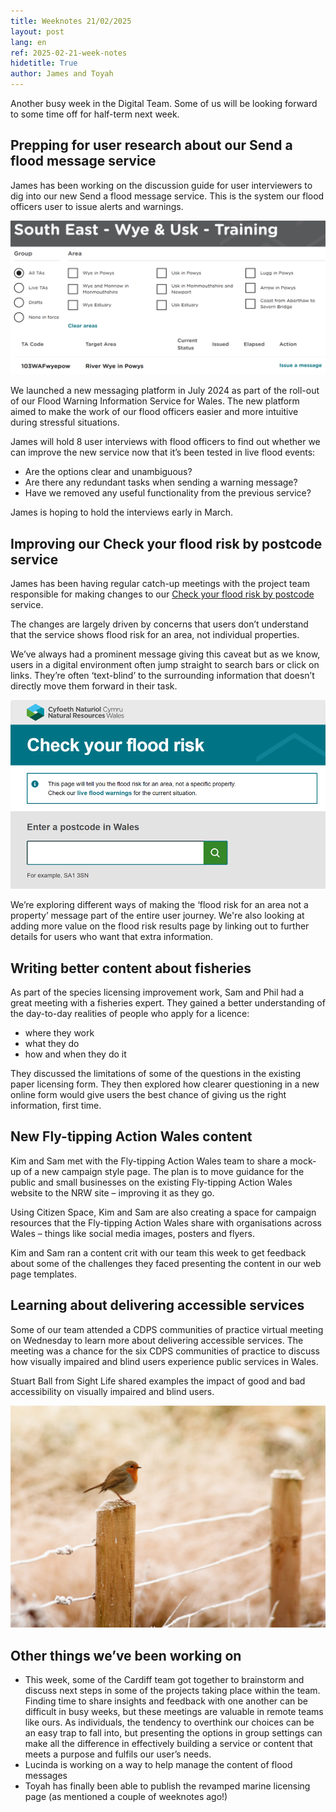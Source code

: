 ```yaml
---
title: Weeknotes 21/02/2025
layout: post
lang: en
ref: 2025-02-21-week-notes
hidetitle: True
author: James and Toyah
---
```


Another busy week in the Digital Team. Some of us will be looking forward to some time off for half-term next week.  

## Prepping for user research about our Send a flood message service 
 
James has been working on the discussion guide for user interviewers to dig into our new Send a flood message service. This is the system our flood officers user to issue alerts and warnings.  

![Screenshot of the ‘Send a flood message’ tool](https://github.com/nrw-digital/week-notes/blob/7107f6015367cfd28013d8ab5cf70cac9e14b219/images/Weeknotes%20screenshot%20for%20Send%20a%20flood%20message.png?raw=true) 

We launched a new messaging platform in July 2024 as part of the roll-out of our Flood Warning Information Service for Wales. The new platform aimed to make the work of our flood officers easier and more intuitive during stressful situations.   
 
James will hold 8 user interviews with flood officers to find out whether we can improve the new service now that it’s been tested in live flood events:  
 
+ Are the options clear and unambiguous?  
+ Are there any redundant tasks when sending a warning message?  
+ Have we removed any useful functionality from the previous service? 
 
James is hoping to hold the interviews early in March.  

## Improving our Check your flood risk by postcode service 
James has been having regular catch-up meetings with the project team responsible for making changes to our [Check your flood risk by postcode](https://check-your-flood-risk.naturalresources.wales/?culture=en-GB) service.  
 
The changes are largely driven by concerns that users don’t understand that the service shows flood risk for an area, not individual properties.  
 
We’ve always had a prominent message giving this caveat but as we know, users in a digital environment often jump straight to search bars or click on links. They’re often ‘text-blind’ to the surrounding information that doesn’t directly move them forward in their task.  

![Screenshot showing the Check your flood risk tool](https://github.com/nrw-digital/week-notes/blob/7107f6015367cfd28013d8ab5cf70cac9e14b219/images/check%20your%20flood%20risk%20screenshot.png?raw=true) 

We’re exploring different ways of making the ‘flood risk for an area not a property’ message part of the entire user journey. We're also looking at adding more value on the flood risk results page by linking out to further details for users who want that extra information.  
 
## Writing better content about fisheries  
 
As part of the species licensing improvement work, Sam and Phil had a great meeting with a fisheries expert. They gained a better understanding of the day-to-day realities of people who apply for a licence:  
 
+ where they work 
+ what they do 
+ how and when they do it 
 
They discussed the limitations of some of the questions in the existing paper licensing form. They then explored how clearer questioning in a new online form would give users the best chance of giving us the right information, first time. 

## New Fly-tipping Action Wales content 

Kim and Sam met with the Fly-tipping Action Wales team to share a mock-up of a new campaign style page. The plan is to move guidance for the public and small businesses on the existing Fly-tipping Action Wales website to the NRW site – improving it as they go.  
 
Using Citizen Space, Kim and Sam are also creating a space for campaign resources that the Fly-tipping Action Wales share with organisations across Wales – things like social media images, posters and flyers. 
 
Kim and Sam ran a content crit with our team this week to get feedback about some of the challenges they faced presenting the content in our web page templates.   
 
## Learning about delivering accessible services 

Some of our team attended a CDPS communities of practice virtual meeting on Wednesday to learn more about delivering accessible services. The meeting was a chance for the six CDPS communities of practice to discuss how visually impaired and blind users experience public services in Wales.  
  
Stuart Ball from Sight Life shared examples the impact of good and bad accessibility on visually impaired and blind users.  

![Picture of a robin in the winter snow](https://github.com/nrw-digital/week-notes/blob/7107f6015367cfd28013d8ab5cf70cac9e14b219/images/winter-843578_1280.jpg?raw=true) 
 
## Other things we’ve been working on 
+ This week, some of the Cardiff team got together to brainstorm and discuss next steps in some of the projects taking place within the team. Finding time to share insights and feedback with one another can be difficult in busy weeks, but these meetings are valuable in remote teams like ours. As individuals, the tendency to overthink our choices can be an easy trap to fall into, but presenting the options in group settings can make all the difference in effectively building a service or content that meets a purpose and fulfils our user’s needs. 
+ Lucinda is working on a way to help manage the content of flood messages 
+ Toyah has finally been able to publish the revamped marine licensing page (as mentioned a couple of weeknotes ago!) 
